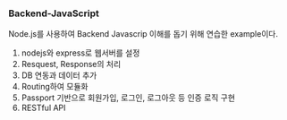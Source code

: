 ### Backend-JavaScript

 Node.js를 사용하여 Backend Javascrip 이해를 돕기 위해 연습한 example이다. 
 
 1. nodejs와 express로 웹서버를 설정
 2. Resquest, Response의 처리
 3. DB 연동과 데이터 추가
 4. Routing하여 모듈화
 5. Passport 기반으로 회원가입, 로그인, 로그아웃 등 인증 로직 구현
 6. RESTful API
